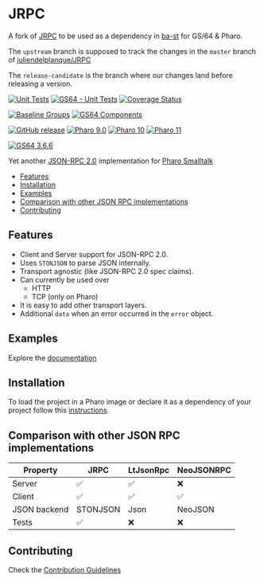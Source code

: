 # JRPC

A fork of [JRPC](https://github.com/juliendelplanque/JRPC) to be used as a dependency in [ba-st](https://github.com/ba-st) for GS/64 & Pharo.

The `upstream` branch is supposed to track the changes in the `master` branch of [juliendelplanque/JRPC](https://github.com/juliendelplanque/JRPC)

The `release-candidate` is the branch where our changes land before releasing a version.

[![Unit Tests](https://github.com/ba-st-dependencies/JRPC/actions/workflows/unit-tests.yml/badge.svg)](https://github.com/ba-st-dependencies/JRPC/actions/workflows/unit-tests.yml)
[![GS64 - Unit Tests](https://github.com/ba-st-dependencies/JRPC/actions/workflows/unit-tests-gs64.yml/badge.svg)](https://github.com/ba-st-dependencies/JRPC/actions/workflows/unit-tests-gs64.yml)
[![Coverage Status](https://codecov.io/github/ba-st-dependencies/JRPC/coverage.svg?branch=release-candidate)](https://codecov.io/gh/ba-st-dependencies/JRPC/branch/release-candidate)

[![Baseline Groups](https://github.com/ba-st-dependencies/JRPC/actions/workflows/loading-groups.yml/badge.svg)](https://github.com/ba-st-dependencies/JRPC/actions/workflows/loading-groups.yml)
[![GS64 Components](https://github.com/ba-st-dependencies/JRPC/actions/workflows/loading-gs64-components.yml/badge.svg)](https://github.com/ba-st-dependencies/JRPC/actions/workflows/loading-gs64-components.yml)


[![GitHub release](https://img.shields.io/github/release/ba-st-dependencies/Teapot.svg)](https://github.com/ba-st-dependencies/Teapot/releases/latest)
[![Pharo 9.0](https://img.shields.io/badge/Pharo-9.0-informational)](https://pharo.org)
[![Pharo 10](https://img.shields.io/badge/Pharo-10-informational)](https://pharo.org)
[![Pharo 11](https://img.shields.io/badge/Pharo-11-informational)](https://pharo.org)

[![GS64 3.6.6](https://img.shields.io/badge/GS64-3.6.6-informational)](https://gemtalksystems.com/products/gs64/)

Yet another [JSON-RPC 2.0](https://www.jsonrpc.org/specification) implementation
for [Pharo Smalltalk](https://www.pharo.org)

- [Features](#features)
- [Installation](#installation)
- [Examples](#examples)
- [Comparison with other JSON RPC implementations](#jrpc-vs-others)
- [Contributing](#contributing)

## Features

- Client and Server support for JSON-RPC 2.0.
- Uses `STONJSON` to parse JSON internally.
- Transport agnostic (like JSON-RPC 2.0 spec claims).
- Can currently be used over
  - HTTP
  - TCP (only on Pharo)
- It is easy to add other transport layers.
- Additional `data` when an error occurred in the `error` object.

## Examples

Explore the [documentation](docs/Examples.md)

## Installation

To load the project in a Pharo image or declare it as a dependency of your project follow this [instructions](docs/Installation.md).

## Comparison with other JSON RPC implementations

| Property     | JRPC               | LtJsonRpc          | NeoJSONRPC         |
|--------------|--------------------|--------------------|--------------------|
| Server       | :white_check_mark: | :white_check_mark: | :x:                |
| Client       | :white_check_mark: | :white_check_mark: | :white_check_mark: |
| JSON backend | STONJSON           | Json               | NeoJSON            |
| Tests        | :white_check_mark: | :x:                | :x:                |

## Contributing

Check the [Contribution Guidelines](CONTRIBUTING.md)
